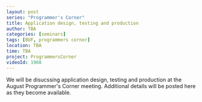 ```yaml
---
layout: post
series: "Programmer's Corner"
title: Application design, testing and production
author: TBA
categories: [seminars]
tags: [BUF, programmers corner]
location: TBA
time: TBA
project: ProgrammersCorner
videoId: 1908
---
```


We will be disucssing application design, testing and production at the August Programmer's Corner meeting. Additional details will be posted here as they become available. 